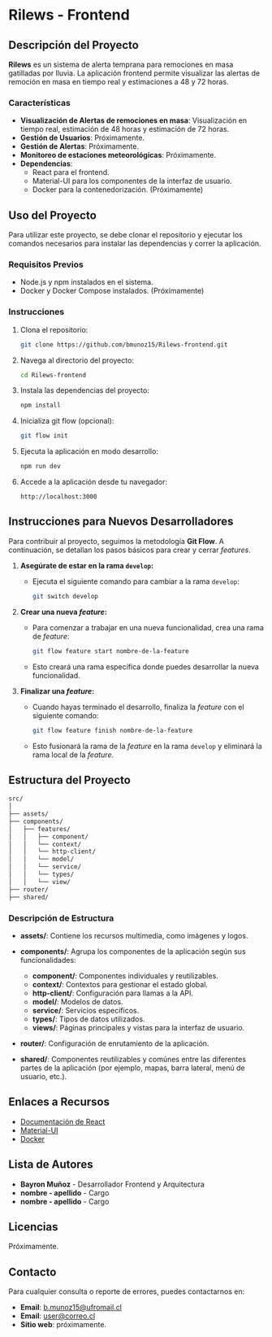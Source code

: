 # Rilews - Frontend

## Descripción del Proyecto

**Rilews** es un sistema de alerta temprana para remociones en masa gatilladas por lluvia. La aplicación frontend permite visualizar las alertas de remoción en masa en tiempo real y estimaciones a 48 y 72 horas.

### Características

- **Visualización de Alertas de remociones en masa**: Visualización en tiempo real, estimación de 48 horas y estimación de 72 horas.
- **Gestión de Usuarios**: Próximamente.
- **Gestión de Alertas**: Próximamente.
- **Monitoreo de estaciones meteorológicas**: Próximamente.
- **Dependencias**: 
  - React para el frontend.
  - Material-UI para los componentes de la interfaz de usuario.
  - Docker para la contenedorización. (Próximamente)

## Uso del Proyecto

Para utilizar este proyecto, se debe clonar el repositorio y ejecutar los comandos necesarios para instalar las dependencias y correr la aplicación.

### Requisitos Previos

- Node.js y npm instalados en el sistema.
- Docker y Docker Compose instalados. (Próximamente)

### Instrucciones

1. Clona el repositorio:
   ```bash
   git clone https://github.com/bmunoz15/Rilews-frontend.git
   ```

2. Navega al directorio del proyecto:
   ```bash
   cd Rilews-frontend
   ```

3. Instala las dependencias del proyecto:
   ```bash
   npm install
   ```

4. Inicializa git flow (opcional):
   ```bash
   git flow init
   ```

5. Ejecuta la aplicación en modo desarrollo:
   ```bash
   npm run dev
   ```

6. Accede a la aplicación desde tu navegador:
   ```
   http://localhost:3000
   ```
## Instrucciones para Nuevos Desarrolladores

Para contribuir al proyecto, seguimos la metodología **Git Flow**. A continuación, se detallan los pasos básicos para crear y cerrar *features*.

1. **Asegúrate de estar en la rama `develop`:**
   - Ejecuta el siguiente comando para cambiar a la rama `develop`:
     ```bash
     git switch develop
     ```

2. **Crear una nueva *feature*:**
   - Para comenzar a trabajar en una nueva funcionalidad, crea una rama de *feature*:
     ```bash
     git flow feature start nombre-de-la-feature
     ```
   - Esto creará una rama específica donde puedes desarrollar la nueva funcionalidad.

3. **Finalizar una *feature*:**
   - Cuando hayas terminado el desarrollo, finaliza la *feature* con el siguiente comando:
     ```bash
     git flow feature finish nombre-de-la-feature
     ```
   - Esto fusionará la rama de la *feature* en la rama `develop` y eliminará la rama local de la *feature*.

## Estructura del Proyecto

```bash
src/
│
├── assets/
├── components/
│   ├── features/
│   │   ├── component/
│   │   └── context/
│   │   └── http-client/
│   │   └── model/
│   │   └── service/
│   │   └── types/
│   │   └── view/
├── router/ 
├── shared/ 
```

### Descripción de Estructura

- **assets/**: Contiene los recursos multimedia, como imágenes y logos.
  
- **components/**: Agrupa los componentes de la aplicación según sus funcionalidades:
  - **component/**: Componentes individuales y reutilizables.
  - **context/**: Contextos para gestionar el estado global.
  - **http-client/**: Configuración para llamas a la API.
  - **model/**: Modelos de datos.
  - **service/**: Servicios específicos.
  - **types/**: Tipos de datos utilizados.
  - **views/**: Páginas principales y vistas para la interfaz de usuario.

- **router/**: Configuración de enrutamiento de la aplicación.

- **shared/**: Componentes reutilizables y comúnes entre las diferentes partes de la aplicación (por ejemplo, mapas, barra lateral, menú de usuario, etc.).

## Enlaces a Recursos

- [Documentación de React](https://reactjs.org/docs/getting-started.html)
- [Material-UI](https://mui.com/)
- [Docker](https://www.docker.com/)

## Lista de Autores

- **Bayron Muñoz** - Desarrollador Frontend y Arquitectura
- **nombre - apellido** - Cargo
- **nombre - apellido** - Cargo

## Licencias

Próximamente.

## Contacto

Para cualquier consulta o reporte de errores, puedes contactarnos en:

- **Email**: b.munoz15@ufromail.cl
- **Email**: user@correo.cl
- **Sitio web**: próximamente.

















































































